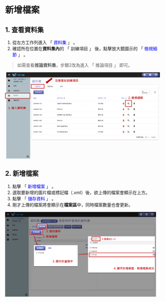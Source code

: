 # 新增檔案

## 1. 查看資料集

1. 從左方工作列進入 「 <font color="blue">資料集</font> 」 。
2. 確認所在位置在**資料集內**的 「 訓練項目 」 後，點擊放大鏡圖示的 「 <font color="blue">檢視細節</font> 」 。

> 如需查看**推論資料集**，步驟2改為進入 「 推論項目 」 即可。

![alt text](image-2.png)

## 2. 新增檔案

1. 點擊 「 <font color="blue">新增檔案</font> 」 。
2. 選取要新增的圖片檔或標記檔（.xml）後，欲上傳的檔案會顯示在上方。
3. 點擊 「 <font color="blue">儲存資料</font> 」 。
4. 剛才上傳的檔案將會顯示在**檔案區**中，同時檔案數量也會更新。

![alt text](image-3.png)
